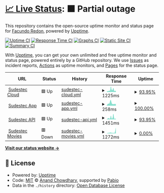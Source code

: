# [📈 Live Status](https://facu8990.github.io/status): <!--live status--> **🟧 Partial outage**

This repository contains the open-source uptime monitor and status page for [Facundo Redon](sudestec.ar), powered by [Upptime](https://github.com/upptime/upptime).

[![Uptime CI](https://github.com/facu8990/status/workflows/Uptime%20CI/badge.svg)](https://github.com/facu8990/status/actions?query=workflow%3A%22Uptime+CI%22)
[![Response Time CI](https://github.com/facu8990/status/workflows/Response%20Time%20CI/badge.svg)](https://github.com/facu8990/status/actions?query=workflow%3A%22Response+Time+CI%22)
[![Graphs CI](https://github.com/facu8990/status/workflows/Graphs%20CI/badge.svg)](https://github.com/facu8990/status/actions?query=workflow%3A%22Graphs+CI%22)
[![Static Site CI](https://github.com/facu8990/status/workflows/Static%20Site%20CI/badge.svg)](https://github.com/facu8990/status/actions?query=workflow%3A%22Static+Site+CI%22)
[![Summary CI](https://github.com/facu8990/status/workflows/Summary%20CI/badge.svg)](https://github.com/facu8990/status/actions?query=workflow%3A%22Summary+CI%22)

With [Upptime](https://upptime.js.org), you can get your own unlimited and free uptime monitor and status page, powered entirely by a GitHub repository. We use [Issues](https://github.com/facu8990/status/issues) as incident reports, [Actions](https://github.com/facu8990/status/actions) as uptime monitors, and [Pages](https://facu8990.github.io/status) for the status page.

<!--start: status pages-->
<!-- This summary is generated by Upptime (https://github.com/upptime/upptime) -->
<!-- Do not edit this manually, your changes will be overwritten -->
<!-- prettier-ignore -->
| URL | Status | History | Response Time | Uptime |
| --- | ------ | ------- | ------------- | ------ |
| <img alt="" src="https://icons.duckduckgo.com/ip3/own.sudestec.ar.ico" height="13"> [Sudestec Cloud](https://own.sudestec.ar/login) | 🟩 Up | [sudestec-cloud.yml](https://github.com/facu8990/status/commits/HEAD/history/sudestec-cloud.yml) | <details><summary><img alt="Response time graph" src="./graphs/sudestec-cloud/response-time-week.png" height="20"> 1225ms</summary><br><a href="https://facu8990.github.io/status/history/sudestec-cloud"><img alt="Response time 1719" src="https://img.shields.io/endpoint?url=https%3A%2F%2Fraw.githubusercontent.com%2Ffacu8990%2Fstatus%2FHEAD%2Fapi%2Fsudestec-cloud%2Fresponse-time.json"></a><br><a href="https://facu8990.github.io/status/history/sudestec-cloud"><img alt="24-hour response time 675" src="https://img.shields.io/endpoint?url=https%3A%2F%2Fraw.githubusercontent.com%2Ffacu8990%2Fstatus%2FHEAD%2Fapi%2Fsudestec-cloud%2Fresponse-time-day.json"></a><br><a href="https://facu8990.github.io/status/history/sudestec-cloud"><img alt="7-day response time 1225" src="https://img.shields.io/endpoint?url=https%3A%2F%2Fraw.githubusercontent.com%2Ffacu8990%2Fstatus%2FHEAD%2Fapi%2Fsudestec-cloud%2Fresponse-time-week.json"></a><br><a href="https://facu8990.github.io/status/history/sudestec-cloud"><img alt="30-day response time 1675" src="https://img.shields.io/endpoint?url=https%3A%2F%2Fraw.githubusercontent.com%2Ffacu8990%2Fstatus%2FHEAD%2Fapi%2Fsudestec-cloud%2Fresponse-time-month.json"></a><br><a href="https://facu8990.github.io/status/history/sudestec-cloud"><img alt="1-year response time 1719" src="https://img.shields.io/endpoint?url=https%3A%2F%2Fraw.githubusercontent.com%2Ffacu8990%2Fstatus%2FHEAD%2Fapi%2Fsudestec-cloud%2Fresponse-time-year.json"></a></details> | <details><summary><a href="https://facu8990.github.io/status/history/sudestec-cloud">93.95%</a></summary><a href="https://facu8990.github.io/status/history/sudestec-cloud"><img alt="All-time uptime 79.82%" src="https://img.shields.io/endpoint?url=https%3A%2F%2Fraw.githubusercontent.com%2Ffacu8990%2Fstatus%2FHEAD%2Fapi%2Fsudestec-cloud%2Fuptime.json"></a><br><a href="https://facu8990.github.io/status/history/sudestec-cloud"><img alt="24-hour uptime 100.00%" src="https://img.shields.io/endpoint?url=https%3A%2F%2Fraw.githubusercontent.com%2Ffacu8990%2Fstatus%2FHEAD%2Fapi%2Fsudestec-cloud%2Fuptime-day.json"></a><br><a href="https://facu8990.github.io/status/history/sudestec-cloud"><img alt="7-day uptime 93.95%" src="https://img.shields.io/endpoint?url=https%3A%2F%2Fraw.githubusercontent.com%2Ffacu8990%2Fstatus%2FHEAD%2Fapi%2Fsudestec-cloud%2Fuptime-week.json"></a><br><a href="https://facu8990.github.io/status/history/sudestec-cloud"><img alt="30-day uptime 91.20%" src="https://img.shields.io/endpoint?url=https%3A%2F%2Fraw.githubusercontent.com%2Ffacu8990%2Fstatus%2FHEAD%2Fapi%2Fsudestec-cloud%2Fuptime-month.json"></a><br><a href="https://facu8990.github.io/status/history/sudestec-cloud"><img alt="1-year uptime 79.82%" src="https://img.shields.io/endpoint?url=https%3A%2F%2Fraw.githubusercontent.com%2Ffacu8990%2Fstatus%2FHEAD%2Fapi%2Fsudestec-cloud%2Fuptime-year.json"></a></details>
| <img alt="" src="https://icons.duckduckgo.com/ip3/app.sudestec.ar.ico" height="13"> [Sudestec App](https://app.sudestec.ar) | 🟩 Up | [sudestec-app.yml](https://github.com/facu8990/status/commits/HEAD/history/sudestec-app.yml) | <details><summary><img alt="Response time graph" src="./graphs/sudestec-app/response-time-week.png" height="20"> 258ms</summary><br><a href="https://facu8990.github.io/status/history/sudestec-app"><img alt="Response time 205" src="https://img.shields.io/endpoint?url=https%3A%2F%2Fraw.githubusercontent.com%2Ffacu8990%2Fstatus%2FHEAD%2Fapi%2Fsudestec-app%2Fresponse-time.json"></a><br><a href="https://facu8990.github.io/status/history/sudestec-app"><img alt="24-hour response time 146" src="https://img.shields.io/endpoint?url=https%3A%2F%2Fraw.githubusercontent.com%2Ffacu8990%2Fstatus%2FHEAD%2Fapi%2Fsudestec-app%2Fresponse-time-day.json"></a><br><a href="https://facu8990.github.io/status/history/sudestec-app"><img alt="7-day response time 258" src="https://img.shields.io/endpoint?url=https%3A%2F%2Fraw.githubusercontent.com%2Ffacu8990%2Fstatus%2FHEAD%2Fapi%2Fsudestec-app%2Fresponse-time-week.json"></a><br><a href="https://facu8990.github.io/status/history/sudestec-app"><img alt="30-day response time 242" src="https://img.shields.io/endpoint?url=https%3A%2F%2Fraw.githubusercontent.com%2Ffacu8990%2Fstatus%2FHEAD%2Fapi%2Fsudestec-app%2Fresponse-time-month.json"></a><br><a href="https://facu8990.github.io/status/history/sudestec-app"><img alt="1-year response time 205" src="https://img.shields.io/endpoint?url=https%3A%2F%2Fraw.githubusercontent.com%2Ffacu8990%2Fstatus%2FHEAD%2Fapi%2Fsudestec-app%2Fresponse-time-year.json"></a></details> | <details><summary><a href="https://facu8990.github.io/status/history/sudestec-app">100.00%</a></summary><a href="https://facu8990.github.io/status/history/sudestec-app"><img alt="All-time uptime 98.06%" src="https://img.shields.io/endpoint?url=https%3A%2F%2Fraw.githubusercontent.com%2Ffacu8990%2Fstatus%2FHEAD%2Fapi%2Fsudestec-app%2Fuptime.json"></a><br><a href="https://facu8990.github.io/status/history/sudestec-app"><img alt="24-hour uptime 100.00%" src="https://img.shields.io/endpoint?url=https%3A%2F%2Fraw.githubusercontent.com%2Ffacu8990%2Fstatus%2FHEAD%2Fapi%2Fsudestec-app%2Fuptime-day.json"></a><br><a href="https://facu8990.github.io/status/history/sudestec-app"><img alt="7-day uptime 100.00%" src="https://img.shields.io/endpoint?url=https%3A%2F%2Fraw.githubusercontent.com%2Ffacu8990%2Fstatus%2FHEAD%2Fapi%2Fsudestec-app%2Fuptime-week.json"></a><br><a href="https://facu8990.github.io/status/history/sudestec-app"><img alt="30-day uptime 100.00%" src="https://img.shields.io/endpoint?url=https%3A%2F%2Fraw.githubusercontent.com%2Ffacu8990%2Fstatus%2FHEAD%2Fapi%2Fsudestec-app%2Fuptime-month.json"></a><br><a href="https://facu8990.github.io/status/history/sudestec-app"><img alt="1-year uptime 98.06%" src="https://img.shields.io/endpoint?url=https%3A%2F%2Fraw.githubusercontent.com%2Ffacu8990%2Fstatus%2FHEAD%2Fapi%2Fsudestec-app%2Fuptime-year.json"></a></details>
| <img alt="" src="https://icons.duckduckgo.com/ip3/api.sudestec.ar.ico" height="13"> [Sudestec API](https://api.sudestec.ar/_/#/login) | 🟩 Up | [sudestec-api.yml](https://github.com/facu8990/status/commits/HEAD/history/sudestec-api.yml) | <details><summary><img alt="Response time graph" src="./graphs/sudestec-api/response-time-week.png" height="20"> 1451ms</summary><br><a href="https://facu8990.github.io/status/history/sudestec-api"><img alt="Response time 1682" src="https://img.shields.io/endpoint?url=https%3A%2F%2Fraw.githubusercontent.com%2Ffacu8990%2Fstatus%2FHEAD%2Fapi%2Fsudestec-api%2Fresponse-time.json"></a><br><a href="https://facu8990.github.io/status/history/sudestec-api"><img alt="24-hour response time 588" src="https://img.shields.io/endpoint?url=https%3A%2F%2Fraw.githubusercontent.com%2Ffacu8990%2Fstatus%2FHEAD%2Fapi%2Fsudestec-api%2Fresponse-time-day.json"></a><br><a href="https://facu8990.github.io/status/history/sudestec-api"><img alt="7-day response time 1451" src="https://img.shields.io/endpoint?url=https%3A%2F%2Fraw.githubusercontent.com%2Ffacu8990%2Fstatus%2FHEAD%2Fapi%2Fsudestec-api%2Fresponse-time-week.json"></a><br><a href="https://facu8990.github.io/status/history/sudestec-api"><img alt="30-day response time 1690" src="https://img.shields.io/endpoint?url=https%3A%2F%2Fraw.githubusercontent.com%2Ffacu8990%2Fstatus%2FHEAD%2Fapi%2Fsudestec-api%2Fresponse-time-month.json"></a><br><a href="https://facu8990.github.io/status/history/sudestec-api"><img alt="1-year response time 1682" src="https://img.shields.io/endpoint?url=https%3A%2F%2Fraw.githubusercontent.com%2Ffacu8990%2Fstatus%2FHEAD%2Fapi%2Fsudestec-api%2Fresponse-time-year.json"></a></details> | <details><summary><a href="https://facu8990.github.io/status/history/sudestec-api">93.95%</a></summary><a href="https://facu8990.github.io/status/history/sudestec-api"><img alt="All-time uptime 81.13%" src="https://img.shields.io/endpoint?url=https%3A%2F%2Fraw.githubusercontent.com%2Ffacu8990%2Fstatus%2FHEAD%2Fapi%2Fsudestec-api%2Fuptime.json"></a><br><a href="https://facu8990.github.io/status/history/sudestec-api"><img alt="24-hour uptime 100.00%" src="https://img.shields.io/endpoint?url=https%3A%2F%2Fraw.githubusercontent.com%2Ffacu8990%2Fstatus%2FHEAD%2Fapi%2Fsudestec-api%2Fuptime-day.json"></a><br><a href="https://facu8990.github.io/status/history/sudestec-api"><img alt="7-day uptime 93.95%" src="https://img.shields.io/endpoint?url=https%3A%2F%2Fraw.githubusercontent.com%2Ffacu8990%2Fstatus%2FHEAD%2Fapi%2Fsudestec-api%2Fuptime-week.json"></a><br><a href="https://facu8990.github.io/status/history/sudestec-api"><img alt="30-day uptime 91.21%" src="https://img.shields.io/endpoint?url=https%3A%2F%2Fraw.githubusercontent.com%2Ffacu8990%2Fstatus%2FHEAD%2Fapi%2Fsudestec-api%2Fuptime-month.json"></a><br><a href="https://facu8990.github.io/status/history/sudestec-api"><img alt="1-year uptime 81.13%" src="https://img.shields.io/endpoint?url=https%3A%2F%2Fraw.githubusercontent.com%2Ffacu8990%2Fstatus%2FHEAD%2Fapi%2Fsudestec-api%2Fuptime-year.json"></a></details>
| <img alt="" src="https://icons.duckduckgo.com/ip3/movies.sudestec.ar.ico" height="13"> [Sudestec Movies](https://movies.sudestec.ar/) | 🟥 Down | [sudestec-movies.yml](https://github.com/facu8990/status/commits/HEAD/history/sudestec-movies.yml) | <details><summary><img alt="Response time graph" src="./graphs/sudestec-movies/response-time-week.png" height="20"> 1272ms</summary><br><a href="https://facu8990.github.io/status/history/sudestec-movies"><img alt="Response time 1455" src="https://img.shields.io/endpoint?url=https%3A%2F%2Fraw.githubusercontent.com%2Ffacu8990%2Fstatus%2FHEAD%2Fapi%2Fsudestec-movies%2Fresponse-time.json"></a><br><a href="https://facu8990.github.io/status/history/sudestec-movies"><img alt="24-hour response time 439" src="https://img.shields.io/endpoint?url=https%3A%2F%2Fraw.githubusercontent.com%2Ffacu8990%2Fstatus%2FHEAD%2Fapi%2Fsudestec-movies%2Fresponse-time-day.json"></a><br><a href="https://facu8990.github.io/status/history/sudestec-movies"><img alt="7-day response time 1272" src="https://img.shields.io/endpoint?url=https%3A%2F%2Fraw.githubusercontent.com%2Ffacu8990%2Fstatus%2FHEAD%2Fapi%2Fsudestec-movies%2Fresponse-time-week.json"></a><br><a href="https://facu8990.github.io/status/history/sudestec-movies"><img alt="30-day response time 1481" src="https://img.shields.io/endpoint?url=https%3A%2F%2Fraw.githubusercontent.com%2Ffacu8990%2Fstatus%2FHEAD%2Fapi%2Fsudestec-movies%2Fresponse-time-month.json"></a><br><a href="https://facu8990.github.io/status/history/sudestec-movies"><img alt="1-year response time 1455" src="https://img.shields.io/endpoint?url=https%3A%2F%2Fraw.githubusercontent.com%2Ffacu8990%2Fstatus%2FHEAD%2Fapi%2Fsudestec-movies%2Fresponse-time-year.json"></a></details> | <details><summary><a href="https://facu8990.github.io/status/history/sudestec-movies">0.00%</a></summary><a href="https://facu8990.github.io/status/history/sudestec-movies"><img alt="All-time uptime 0.00%" src="https://img.shields.io/endpoint?url=https%3A%2F%2Fraw.githubusercontent.com%2Ffacu8990%2Fstatus%2FHEAD%2Fapi%2Fsudestec-movies%2Fuptime.json"></a><br><a href="https://facu8990.github.io/status/history/sudestec-movies"><img alt="24-hour uptime 0.00%" src="https://img.shields.io/endpoint?url=https%3A%2F%2Fraw.githubusercontent.com%2Ffacu8990%2Fstatus%2FHEAD%2Fapi%2Fsudestec-movies%2Fuptime-day.json"></a><br><a href="https://facu8990.github.io/status/history/sudestec-movies"><img alt="7-day uptime 0.00%" src="https://img.shields.io/endpoint?url=https%3A%2F%2Fraw.githubusercontent.com%2Ffacu8990%2Fstatus%2FHEAD%2Fapi%2Fsudestec-movies%2Fuptime-week.json"></a><br><a href="https://facu8990.github.io/status/history/sudestec-movies"><img alt="30-day uptime 0.00%" src="https://img.shields.io/endpoint?url=https%3A%2F%2Fraw.githubusercontent.com%2Ffacu8990%2Fstatus%2FHEAD%2Fapi%2Fsudestec-movies%2Fuptime-month.json"></a><br><a href="https://facu8990.github.io/status/history/sudestec-movies"><img alt="1-year uptime 0.00%" src="https://img.shields.io/endpoint?url=https%3A%2F%2Fraw.githubusercontent.com%2Ffacu8990%2Fstatus%2FHEAD%2Fapi%2Fsudestec-movies%2Fuptime-year.json"></a></details>

<!--end: status pages-->

[**Visit our status website →**](https://facu8990.github.io/status)

## 📄 License

- Powered by: [Upptime](https://github.com/upptime/upptime)
- Code: [MIT](./LICENSE) © [Anand Chowdhary](https://anandchowdhary.com), supported by [Pabio](https://pabio.com)
- Data in the `./history` directory: [Open Database License](https://opendatacommons.org/licenses/odbl/1-0/)
